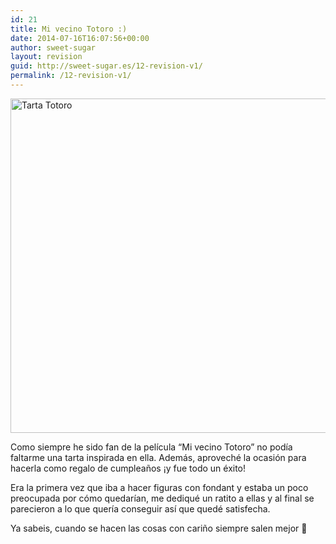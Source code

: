```yaml
---
id: 21
title: Mi vecino Totoro :)
date: 2014-07-16T16:07:56+00:00
author: sweet-sugar
layout: revision
guid: http://sweet-sugar.es/12-revision-v1/
permalink: /12-revision-v1/
---
```

[<img class="alignnone size-full wp-image-13" alt="Tarta Totoro" src="http://sweet-sugar.es/wp-content/uploads/2014/07/tarta-totoro.jpg" width="700" height="535" srcset="http://sweet-sugar.es/wp-content/uploads/2014/07/tarta-totoro.jpg 700w, http://sweet-sugar.es/wp-content/uploads/2014/07/tarta-totoro-300x229.jpg 300w" sizes="(max-width: 700px) 100vw, 700px" />](http://sweet-sugar.es/wp-content/uploads/2014/07/tarta-totoro.jpg)

Como siempre he sido fan de la película &#8220;Mi vecino Totoro&#8221; no podía faltarme una tarta inspirada en ella. Además, aproveché la ocasión para hacerla como regalo de cumpleaños ¡y fue todo un éxito!

Era la primera vez que iba a hacer figuras con fondant y estaba un poco preocupada por cómo quedarían, me dediqué un ratito a ellas y al final se parecieron a lo que quería conseguir así que quedé satisfecha.

Ya sabeis, cuando se hacen las cosas con cariño siempre salen mejor 🙂